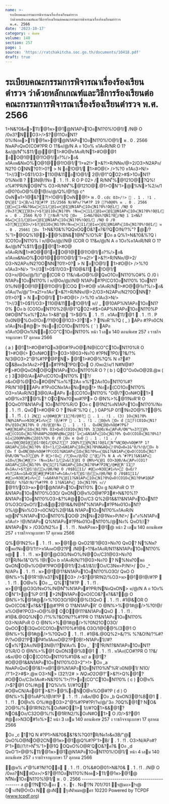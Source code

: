 ```yaml
---
name: >-
  ระเบียบคณะกรรมการพิจารณาเรื่องร้องเรียนตำรวจ
  ว่าด้วยหลักเกณฑ์และวิธีการร้องเรียนต่อคณะกรรมการพิจารณาเรื่องร้องเรียนตำรวจ
  พ.ศ. 2566
date: '2023-10-17'
category: ง พิเศษ
volume: 140
section: 257
page: 1
source: 'https://ratchakitcha.soc.go.th/documents/10418.pdf'
draft: true
---
```


# ระเบียบคณะกรรมการพิจารณาเรื่องร้องเรียนตำรวจ ว่าด้วยหลักเกณฑ์และวิธีการร้องเรียนต่อคณะกรรมการพิจารณาเรื่องร้องเรียนตำรวจ พ.ศ. 2566

1>N&?0&ค>11/@1พ>@1@N1APอ1OอN1?0%!O@1/ /N@ O /0ห3?N์O3>/>$?@11OอN1?0%!Nอค>11/@1พ>@1@N1APอ1OอN1?0%!O@1/ พ . 0 . 2566 NพAPอQหO(CO#?PR O 1?&ค/@/N A อ 1Oอ% ห1AอR/NR O 1?&ค/@/N'็%$11/@@11>#O@ห1AอR/N1>#O@@1 อO@1@@1!O@1/อ?%/>อ& ห1Aอพ&NหO%O@1@@1!O@1/'1>พ2!>'>&?!>R/NNห/@>2/O3>N2APอ/N2?0 ONN?01!>0? > N อ!O@1/ 1>#O@(> />%?0 ห1Aอ3>N/> '1>//31>0$11/O3>110@&11อ!O@1/ 2@/@1"QO2>#$>1OอN1?0%Nห!B ? 3N@/!Nอ  . 1 . !1 . R O P 02> / R/NN'็%@121O@?Q%!อ%#?PR/NO@N'็% O3>R/NN'็%@121O@.@1>ON'1>@%N>%2/ค/1 อ@0?0อO@%@!@/ค/@/Q%/@!1@ c^ OหNพ1>1@&??!>!O@1/OหN@!> พ . 0 . `cdc O3>/!>  . 1 . !1 . Q%@1'1>B/ค1?Q#?P 15/2566 N/APอ/?%#?P 19 ?%0@0% พ . 0 . 2566 @ออ1>N&?0&ค>11/@1พ>@1@N1APอ1OอN1?0%!O@1/ /N@ O /0ห3?N์O3>/>$?@11OอN1?0% !Nอค>11/@1พ>@1@N1APอ1OอN1?0%!O@1/ พ . 0 . 2566 R/O ? !NอR'%?Q Oอ _ 1>N&?0&%?QN1?0/N@ ì 1>N&?0&ค>11/@1พ>@1@N1APอ1OอN1?0%!O@1/ /N@ O /0 ห3?N์O3>/>$?@11OอN1?0%!Nอค>11/@1พ>@1@N1APอ1OอN1?0%!O@1/ พ . 0 . 2566î Oอ ` 1>N&?0&%?QQหOQO&?ค?&!?QO!N/?%"? @/?%'1>@0Q%1@>@%BN&1@N'็%!O%R' Oอ a Q%1>N&?0&%?Q ì (CO1OอN1?0% î ห/@0ค/@//N@ (COR O 1?&ค/@/N A อ 1Oอ%ห1AอR/NR O 1?&ค/@/N'็%$11/@@11>#O@ ห1AอR/N1>#O@@1อO@1@@1!O@1/อ?%/>อ& ห1Aอพ&NหO%O@1@@1!O@1/'1>พ2!>'>&?!>R/NNห/@>2/ O3>N2APอ/N2?0ONN?01!>0? > N อ!O@1/ 1>#O@(> />%?0 ห1Aอ3>N/> '1>//31>0$11/O3>110@&11 อ!O@1/ O3>ห/@0ค/@/1//"@(COR O 1?&/อ&อO@%@QหO1OอN1?0%O#% O /0 ì N1APอ1OอN1?0% î ห/@0ค/@//N@ N1APอ#?P(CO1OอN1?0% 1OอN1?0%/N@O@1@@1!O@1/(COQ 1>#O@ ห1AอR/N1>#O@@1อ?%/>อ& ห1Aอ/?ค/@/'1>พ2!>ห1Aอ'>&?!>R/NNห/@>2/O3>N2APอ/N2?0ONN?01!>0? > N อ!O@1/ 1>#O@(> />%?0 ห1Aอ3>N/> '1>//31>0$11/O3>110@&11อ!O@1/ ห// _ @10AP%N1APอ1OอN1?0% Oอ b (CO1OอN1?0%2@/@1"QO2>#$>0AP%N1APอ1OอN1?0%P 0#O@N'็%ห%?2Aอ 1>&B"@ '1>$@%  . 1 . !1 . ห1Aอ11/@1  . 1 . !1 . P 0อ0N@%Oอ0!Oอ/?1@0@1O3>3?1> ? !NอR'%?Q ( _ ) APอ #?Pอ0CN ห1AอNอ#@!> !Nออ(CO1OอN1?0% ( ` ) APอ ห1Aอ!O@Oห%Nอ(CO"C1OอN1?0% หน้า 1 เลม 140 ตอนพิเศษ 257 ง ราชกิจจานุเบกษา 17 ตุลาคม 2566

( a ) @11>#O@#?Qห3@0#?PอO@/N@(CO"C1OอN1?0%R O 1>#O@(> OอN#O1>O3>1@03>Nอ?0 #?PN?P0/?&/?% N/3@O3>2"@%#?P@PN> @11>#O@%?Q% N อ?#?Q&Bคค3ห1Aอ2>Pอ#?PN?P0/Oอ O /0พอ2/ค/1 N#N@#?P>#O@QหONO@QN1APอ1OอN1?0%R O ? ( b ) QO"Oอ0คO@2B.@พ ( c ) 33@0/AอAPอ(CO1OอN1?0% 1?/อ&อO@%@!Oอ#O@N'็%ห%?2Aอ ห%?2Aอ1OอN1?0%#?PR/N'1@APอ #?Pอ0CNห1AอNอ#@!> !Nออ(CO1OอN1?0% O3>ห1AอR/N33@0/AอAPอ อ(CO1OอN1?0% "O@/?OอN#O1> พ0@%ห3?@%? OONพ?0พอ#?P> O @N%>%@1!NอR'R O OQหO1?&N1APอ 1OอN1?0%R/O Oอ c @1N2%อN1APอ1OอN1?0%!Nอ  . 1 . !1 . QหO1>#O@R O ? !NอR'%?Q ( _ ) 0AP%P 0!1!Nอ2O@%?@%  . 1 . !1 . ( ` ) 2N ห/@0#@R'11?0์/@0?  . 1 . !1 . (3) 1OอN1?0%(N@%2APออ>N3O#1อ%>2์ !@/#?P  . 1 . !1 . O@ห% Oอ d 1?(CO1OอN1?0%/@1OอN1?0% O /0/@@!Nอ  . 1 . !1 . QหONO@ห%O@#?P&?%#@N1APอ1OอN1?0% O3>QหO(CO1OอN1?0% 33@0/AอAPอR/ON'็%ห3?@% ห@(CO1OอN1?0%0AP%2O@N%@Nอ2@1'1>อ&N1APอ1OอN1?0% QหO(CO1OอN1?0%1?&1อ2O@N%@Nอ2@1%?Q% O /0 Oอ e QหO  . 1 . !1 . /อ&ห/@0O@1@@1!O@1/Q%2?? 2O@%?@%N1!O@1/N'็%NO@ห%O@#?P 1?&N1APอ1OอN1?0% O3>!1/2อ&N1APอ1OอN1?0%N&AQอ!O%QหOค1&"O/%!@/Oอ b Oอ f QหONO@ห%O@#?P(CO1?&N1APอ1OอN1?0%ออQ&1?&N1APอQหO(CO1OอN1?0%R/ON'็%ห3?@% P 0>!Oอ /?Oอค/@/O2 "@/?% N A อ% 'ี#?P1?&N1APอ พ1Oอ/Nอ#@!> !Nอห1Aอ!1/2อ&(3@1 O @N%>%@1 O3>3@0/AอAPอ(CO1?&N1APอ1OอN1?0% Q%1?1?&N1APอ1OอN1?0%#?P2N/@#@R'11?0์ห1Aอ/>$?@1!@/ห/@0/N@ O /0$B111/ #@อ>N3O#1อ%>2์ QหO/?ห%?2Aอห1AอOO#@P#10?พ#์ห1Aอ/>$?@1!@/ห/@0/N@ O /0$B111/ #@อ>N3O#1อ%>2์ !อ&0A%0?%@11?&N1APอ1OอN1?0%QหO(CO1OอN1?0%#1@&P 0N1O/ %?&O!N/?%#?PR O 1?&N1APอ 1OอN1?0% ห// ` @1!1/O3>พ>@1@N1APอ1OอN1?0% Oอ g N/APอR O 1?&N1APอ1OอN1?0%O3O/ QหONO@ห%O@#?P3#>N&?0%1?&N1APอ1OอN1?0%O3>&?%#@Oอ/C3 Q%2@1&&1?&N1APอ1OอN1?0%O3O/QหO!1/2อ&@2@1&&/N@N'็%N1APอ#?PNค01OอN1?0%/@Nอ%O3>อ0CNQ%2@1&& N1APอ1OอN1?0%ห1AอR/N ห@N'็%N1APอ1OอN1?0%QO@ 2NNอ2@1Nพ>P/N!>/ อ"อ%N1APอ ห1Aอ!> !@/N1APอ Q%N1APอ#?PNค01OอN1?0%/@Nอ% QหO1//?&N1APอN > /O3O/N2%อ  . 1 . !1 . NพAPอพ>@1@ หน้า 2 เลม 140 ตอนพิเศษ 257 ง ราชกิจจานุเบกษา 17 ตุลาคม 2566

Q%@1N2%อ  . 1 . !1 . พ>@1@ QหO21B'1@03>Nอ?0 QหO? N%Nพ?0พอ!Nอ@1/?/!>ห1AอคO@2?P /N@>1?&ห1AอR/N1?&N1APอ1OอN1?0% ห@  . 1 . !1 . พ>@1@O3O/NหO%/N@Oอ/C31@03>Nอ?0 0?R/Nค1&"O/% !@/Oอ b ห1AอR/N/?1@03>Nอ?0 ? N%Nพ?0พอ QหONO@ห%O@#?P#O@@1!1/2อ&1/&1//Oอ/C3Nพ>P/N!>/ Oอ _^ N/APอ  . 1 . !1 . พ>@1@1?&N1APอ1OอN1?0%O3O/ QหO O @N%>%@1R'!@/ห3?N์O3> />$?@1R!N2/%O3>พ>@1@!@/#?P  . 1 . !1 . O@ห% Oอ __ Q%1?#?P  . 1 . !1 . พ>@1@O3O/NหO%/N@N'็%N1APอ#?PR/NNอQหON> ค/@/N A อ 1Oอ% ON'1>@%P 0!1 >2NN1APอQหO(CO&?ค?&&?@ O @N%>%@1#@/>%?0O3O/1@0@%(3QหO  . 1 . !1 . #1@&OR O QหO(CO&?ค?&&?@#?PR O 1?&N1APอR' O @N%>%@1#@/>%?0!@/ห%O@#?PO3>อO@%@ OO@11?&N1APอQหO  . 1 . !1 . #1@&.@0Q%NO /?%%?&O!N/?%#?PR O 1?&N1APอ1OอN1?0% O3>N/APอR O O @N%>%@1#@/>%?0N21OO3O/ QหOOO(3QหO(CO1OอN1?0%#1@& O3O/1@0@%(3@1 O @N%>%@1#@/>%?0QหO  . 1 . !1 . #1@&.@0Q%2>&/?% %?&O!N/?%#?P/?คO@2?P3P#1ห1AอคO@2?P0B!>N1APอ1//#?Qห%?2Aอ/N@3N@/!?N!Aอ% Oอ _` 1?R/N1?&N1APอ1OอN1?0%R/O O @N%>%@1 QหON3@%B@1  . 1 . !1 . ห1Aอ(CO#?PR O 1?&/อ&ห/@0 OO(CO1OอN1?0%#1@& ห// a @1? #O@2@1&&N1APอ1OอN1?0%O3>2">!> Oอ _a NพAPอQหO@1&1>ห@1@%N1APอ1OอN1?0%N'็%R'อ0N@1/ N1O/ /?'1>2>#$>.@พ O3>N> (32?/2#$>N QหO2O@%?@%N1!O@1/P 0ค/@/NหO%อ&อ  . 1 . !1 . O @N%>%@1 ? %?Q ( _ ) O@ห% O&&ห%?2Aอห1AอคO@2?P ( ` ) O@ห% N3N1APอO3>2@1&&N1APอ1OอN1?0% P 0QหOO02@1&&N1APอ1OอN1?0%ออ@2@1&& @%2@1&11#?P/R' ( a ) O@ห% O%/#@ 1C'O&&@1? #O@2">!>N1APอ1OอN1?0% ( b ) O@ห% ห3?N์O3>/>$?'>&?!>Q%@1? #O@Oอ/C3ห1Aอ#>N&?0%'1>/?!>อ(CO"C1OอN1?0% ( c ) O@ห% />$?@1 O%/#@ ?Q%!อ% 1//#?Q? #O@คCN/Aอ@1'>&?!>@%อNO@ห%O@#?P ( d ) O @N%>%@1อAP%!@/#?P  . 1 . !1 . /อ&ห/@0 Oอ _b QหON3@%B@1  . 1 . !1 . O@ห% O%/#@O3>2"@%#?P#?P/?ค/@/'3อ .?0Q%@1? NO& 2O@%/%@1R!N2/%OอN#O1> 1//#?Q1>&&@1? NO&Oอ/C32O@%/%@1R!N2/%OอN#O1> O /0/>$?@1 #@อ>N3O#1อ%>2์ หน้า 3 เลม 140 ตอนพิเศษ 257 ง ราชกิจจานุเบกษา 17 ตุลาคม 2566

Oอ _c 1?Q N #?P1>N&?0&&?&%?Q0?R/Nค1อ&ค3B/"@ QหO%O@NO@2CN@1พ>@1@Q%#?P'1>B/  . 1 . !1 . O3>N/APอ#?P'1>B//?/!>N'็%'1>@1Q OQหO%O@R'QO&?ค?& Oอ _d QหO'1>$@%  . 1 . !1 . 1?1@@1!@/1>N&?0&%?Q '1>@0  /?%#?P 17 !B3@ค/ พ . 0 . `cd 6 พ3!O@1/P# 210? > N N0O%N'1/ '1>$@%11/@1พ>@1@N1APอ1OอN1?0%!O@1/ หน้า 4 เลม 140 ตอนพิเศษ 257 ง ราชกิจจานุเบกษา 17 ตุลาคม 2566

ํ@ห% ส"@%#?N!?Oอ  . 1 . !1 . O%&#O@01>N&?0&  . 1 . !1 . /N@ O /0หล?Nฑ์Oล>/>$?@11OอN1?0%!Nอค>11/@1พ>@1@ N1ืNอ1OอN1?0%!ํ@1/ พ . 0 . 2566 ----------------------------------------------- ส @!?N?Oงอง  . ร . ร . Nล!?N 701/701 ร@มอ>!ร@ Oวง!N@OรOง N @งN รุงN!พมห@คร 10220 Powered by TCPDF (www.tcpdf.org)
